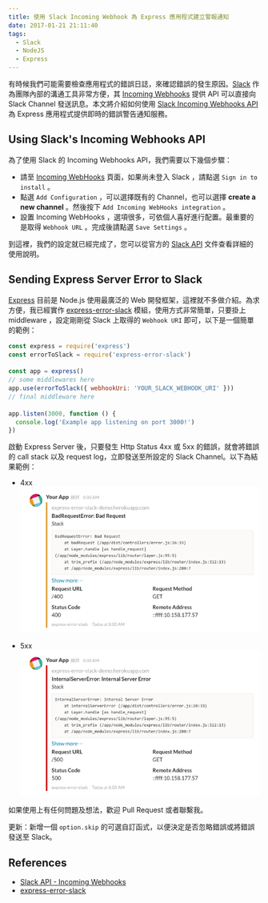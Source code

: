 ```yaml
---
title: 使用 Slack Incoming Webhook 為 Express 應用程式建立警報通知
date: 2017-01-21 21:11:40
tags:
  - Slack
  - NodeJS
  - Express
---
```


有時候我們可能需要檢查應用程式的錯誤日誌，來確認錯誤的發生原因。[Slack](https://slack.com) 作為團隊內部的溝通工具非常方便，其 [Incoming Webhooks](https://punwave.slack.com/apps/A0F7XDUAZ-incoming-webhooks) 提供 API 可以直接向 Slack Channel 發送訊息。本文將介紹如何使用 [Slack Incoming Webhooks API](https://api.slack.com/incoming-webhooks) 為 Express 應用程式提供即時的錯誤警告通知服務。

<!-- more -->

## Using Slack's Incoming Webhooks API

為了使用 Slack 的 Incoming Webhooks API，我們需要以下幾個步驟：

- 請至 [Incoming WebHooks](https://slack.com/apps/A0F7XDUAZ-incoming-webhooks) 頁面，如果尚未登入 Slack ，請點選 `Sign in to install` 。
- 點選 `Add Configuration` ，可以選擇既有的 Channel，也可以選擇 **create a new channel** 。然後按下 `Add Incoming WebHooks integration` 。
- 設置 Incoming WebHooks ，選項很多，可依個人喜好進行配置。最重要的是取得 `Webhook URL` 。完成後請點選 `Save Settings` 。

到這裡，我們的設定就已經完成了，您可以從官方的 [Slack API](https://api.slack.com/incoming-webhooks) 文件查看詳細的使用說明。

## Sending Express Server Error to Slack

[Express](http://expressjs.com) 目前是 Node.js 使用最廣泛的 Web 開發框架，這裡就不多做介紹。為求方便，我已經實作 [express-error-slack](https://github.com/chunkai1312/express-error-slack) 模組，使用方式非常簡單，只要掛上 middleware ，設定剛剛從 Slack 上取得的 `Webhook URI` 即可，以下是一個簡單的範例：

```js
const express = require('express')
const errorToSlack = require('express-error-slack')

const app = express()
// some middlewares here
app.use(errorToSlack({ webhookUri: 'YOUR_SLACK_WEBHOOK_URI' }))
// final middleware here

app.listen(3000, function () {
  console.log('Example app listening on port 3000!')
})
```

啟動 Express Server 後，只要發生 Http Status 4xx 或 5xx 的錯誤，就會將錯誤的 call stack 以及 request log，立即發送至所設定的 Slack Channel。以下為結果範例：

- 4xx
![](/2017/01/21/using-slack-incoming-webhook-as-alert-notification-for-express-application/4xx.png)

- 5xx
![](/2017/01/21/using-slack-incoming-webhook-as-alert-notification-for-express-application/5xx.png)

如果使用上有任何問題及想法，歡迎 Pull Request 或者聯繫我。

更新：新增一個 `option.skip` 的可選自訂函式，以便決定是否忽略錯誤或將錯誤發送至 Slack。

## References
- [Slack API - Incoming Webhooks](https://api.slack.com/incoming-webhooks)
- [express-error-slack](https://github.com/chunkai1312/express-error-slack#express-error-slack)